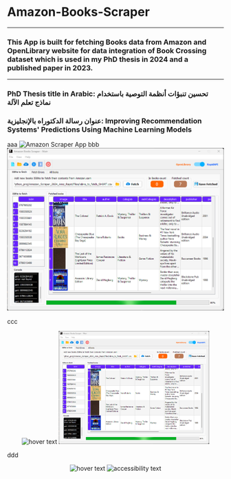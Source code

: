 # Amazon-Books-Scraper
-----------------------------

### This App is built for fetching Books data from Amazon and OpenLibrary website for data integration of Book Crossing dataset which is used in my PhD thesis in 2024 and a published paper in 2023.

-------------------------------------------------------------------
### PhD Thesis title in Arabic: تحسين تنبؤات أنظمة التوصية باستخدام نماذج تعلم الآلة 
### عنوان رسالة الدكتوراه بالإنجليزية: Improving Recommendation Systems' Predictions Using Machine Learning Models

aaa
![Amazon Scraper App](https://github.com/MasterMDPhD/Amazon-Books-Scraper/assets/174883391/c237c0d5-a304-4b7b-aeed-9031f0bbb97b)
bbb
![Amazon Scraper App](https://github.com/MasterMDPhD/Amazon-Books-Scraper/blob/main/app_figures/Amazon%20Scraper%20App.png)

ccc
<p align="center">
  <img src="your_relative_path_here" width="350" title="hover text">
  <img src="https://github.com/MasterMDPhD/Amazon-Books-Scraper/blob/main/app_figures/Amazon%20Scraper%20App.png" width="350" alt="accessibility text">
</p>

ddd
<p align="center">
  <img src="your_relative_path_here" width="350" title="hover text">
  <img src="https://github.com/MasterMDPhD/Amazon-Books-Scraper/assets/174883391/c237c0d5-a304-4b7b-aeed-9031f0bbb97b" width="350" alt="accessibility text">
</p>
